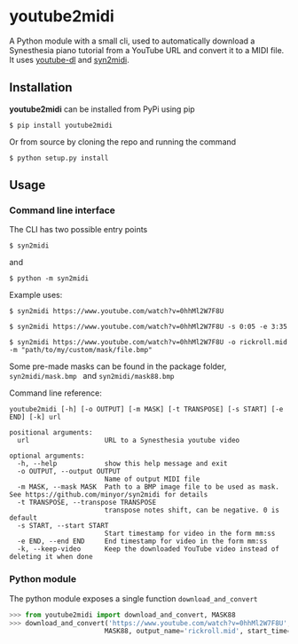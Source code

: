 # youtube2midi

A Python module with a small cli, used to automatically download a Synesthesia piano tutorial from a YouTube URL and convert it to a MIDI file. It uses [youtube-dl](https://github.com/ytdl-org/youtube-dl) and [syn2midi](https://github.com/minyor/syn2midi).

## Installation

**youtube2midi** can be installed from PyPi using pip

`$ pip install youtube2midi`

Or from source by cloning the repo and running the command

`$ python setup.py install`

## Usage

### Command line interface

The CLI has two possible entry points

`$ syn2midi`

and

`$ python -m syn2midi`

Example uses:

`$ syn2midi https://www.youtube.com/watch?v=0hhMl2W7F8U`

`$ syn2midi https://www.youtube.com/watch?v=0hhMl2W7F8U -s 0:05 -e 3:35`

`$ syn2midi https://www.youtube.com/watch?v=0hhMl2W7F8U -o rickroll.mid -m "path/to/my/custom/mask/file.bmp"`

Some pre-made masks can be found in the package folder, `syn2midi/mask.bmp ` and `syn2midi/mask88.bmp`

Command line reference:

```
youtube2midi [-h] [-o OUTPUT] [-m MASK] [-t TRANSPOSE] [-s START] [-e END] [-k] url

positional arguments:
  url                   URL to a Synesthesia youtube video

optional arguments:
  -h, --help            show this help message and exit
  -o OUTPUT, --output OUTPUT
                        Name of output MIDI file
  -m MASK, --mask MASK  Path to a BMP image file to be used as mask. See https://github.com/minyor/syn2midi for details
  -t TRANSPOSE, --transpose TRANSPOSE
                        transpose notes shift, can be negative. 0 is default
  -s START, --start START
                        Start timestamp for video in the form mm:ss
  -e END, --end END     End timestamp for video in the form mm:ss
  -k, --keep-video      Keep the downloaded YouTube video instead of deleting it when done
```

### Python module

The python module exposes a single function `download_and_convert`

```python
>>> from youtube2midi import download_and_convert, MASK88
>>> download_and_convert('https://www.youtube.com/watch?v=0hhMl2W7F8U',
                        MASK88, output_name='rickroll.mid', start_time=5, end_time=3 * 60 + 35)
```